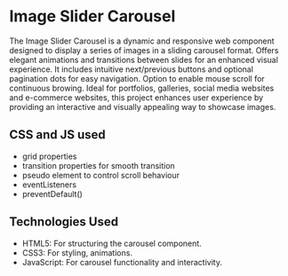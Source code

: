 # Image Slider Carousel

The Image Slider Carousel is a dynamic and responsive web component designed to display a series of images in a sliding carousel format. Offers elegant animations and transitions between slides for an enhanced visual experience.
 It includes intuitive next/previous buttons and optional pagination dots for easy navigation. Option to enable mouse scroll for continuous browing.
Ideal for portfolios, galleries, social media websites and e-commerce websites, this project enhances user experience by providing an interactive and visually appealing way to showcase images.


## CSS and JS used
- grid properties
- transition properties for smooth transition
- pseudo element to control scroll behaviour
- eventListeners
- preventDefault()

## Technologies Used
- HTML5: For structuring the carousel component.
- CSS3: For styling, animations.
- JavaScript: For carousel functionality and interactivity.
